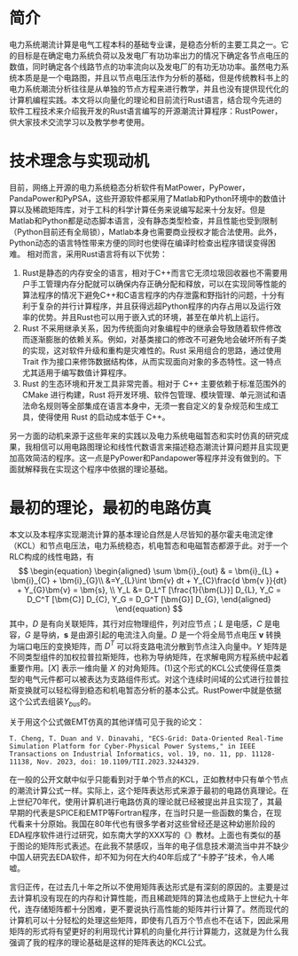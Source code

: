 # 简介

电力系统潮流计算是电气工程本科的基础专业课，是稳态分析的主要工具之一。它的目标是在确定电力系统负荷以及发电厂有功功率出力的情况下确定各节点电压的数值，同时确定各个线路节点的功率流向以及发电厂的有功无功功率。虽然电力系统本质是是一个电路图，并且以节点电压法作为分析的基础，但是传统教科书上的电力系统潮流分析往往是从单独的节点方程来进行教学，并且也没有提供现代化的计算机编程实践。本文将以向量化的理论和目前流行Rust语言，结合现今先进的软件工程技术来介绍我开发的Rust语言编写的开源潮流计算程序：RustPower，供大家技术交流学习以及教学参考使用。

# 技术理念与实现动机

目前，网络上开源的电力系统稳态分析软件有MatPower，PyPower，PandaPower和PyPSA，这些开源软件都采用了Matlab和Python环境中的数值计算以及稀疏矩阵库，对于工科的科学计算任务来说编写起来十分友好。但是Matlab和Python都是动态脚本语言，没有静态类型检查，并且性能也受到限制（Python目前还有全局锁），Matlab本身也需要商业授权才能合法使用。此外，Python动态的语言特性带来方便的同时也使得在编译时检查出程序错误变得困难。
相对而言，采用Rust语言将有以下优势：
1. Rust是静态的内存安全的语言，相对于C++而言它无须垃圾回收器也不需要用户手工管理内存分配就可以确保内存正确分配和释放，可以在实现同等性能的算法程序的情况下避免C++和C语言程序的内存泄露和野指针的问题，十分有利于复杂的并行计算程序，并且获得远超Python程序的内存占用以及运行效率的优势。并且Rust也可以用于嵌入式的环境，甚至在单片机上运行。
2. Rust 不采用继承关系，因为传统面向对象编程中的继承会导致随着软件修改而逐渐膨胀的依赖关系。例如，对基类接口的修改不可避免地会破坏所有子类的实现，这对软件升级和重构是灾难性的。Rust 采用组合的思路，通过使用 Trait 作为接口来修饰数据结构体，从而实现面向对象的多态特性。这一特点尤其适用于编写数值计算程序。
3. Rust 的生态环境和开发工具非常完善。相对于 C++ 主要依赖于标准范围外的 CMake 进行构建，Rust 将开发环境、软件包管理、模块管理、单元测试和语法命名规则等全部集成在语言本身中，无须一套自定义的复杂规范和生成工具，使得使用 Rust 的启动成本低于 C++。

另一方面的动机来源于这些年来的实践以及电力系统电磁暂态和实时仿真的研究成果，我相信可以用电路图理论和线性代数语言来描述稳态潮流计算问题并且实现更加高效简洁的程序。这一点是PyPower和Pandapower等程序并没有做到的。下面就解释我在实现这个程序中依据的理论基础。

# 最初的理论，最初的电路仿真
本文以及本程序实现潮流计算的基本理论自然是人尽皆知的基尔霍夫电流定律（KCL）和节点电压法，电力系统稳态，机电暂态和电磁暂态都源于此。对于一个RLC构成的线性电路，有 
$$
\begin{equation}
\begin{aligned}
         \sum \bm{i}_{out} & = \bm{i}_{L} + \bm{i}_{C} + \bm{i}_{G}\\ 
            &=Y_{L}\int  \bm{v} 
             dt + Y_{C}\frac{d \bm{v  }}{dt} + Y_{G}\bm{v} = \bm{s}, \\ 
             Y_L &= D_L^T [\frac{1}{\bm{L}}] D_{L}, 
             Y_C = D_C^T [\bm{C}] D_{C}, 
             Y_G = D_G^T [\bm{G}] D_{G},
\end{aligned}
\end{equation}
$$
其中，$D$ 是有向关联矩阵，其行对应物理组件，列对应节点；$L$ 是电感，$C$ 是电容，$G$ 是导纳，$\bm s$ 是由源引起的电流注入向量。$D$ 是一个将全局节点电压 $\bm v$ 转换为端口电压的变换矩阵，而 $D^T$ 可以将支路电流分散到节点注入向量中。$Y$ 矩阵是不同类型组件的加权拉普拉斯矩阵，也称为导纳矩阵，在求解电网方程系统中起着重要作用。$[X]$ 表示一维向量 $X$ 的对角矩阵。(1)这个形式的KCL公式使得任意类型的电气元件都可以被表达为支路组件形式。对这个连续时间域的公式进行拉普拉斯变换就可以轻松得到稳态和机电暂态分析的基本公式。RustPower中就是依据这个公式去组装$Y_{bus}$的。
<!-- $$
\begin{equation}
\begin{aligned}
         \bm I_{bus} = Y_{bus}\bm V_{bus}
\end{aligned}
\end{equation}
$$
在这里的$\bm I_bus$是注入到节点的电源造成的电流，经过拉普拉斯变换后向量和矩阵内都为复数，也就是在频域或者相域工频的值。RustPower中就是依据这个公式去组装$Y_{bus}$的。  -->
关于用这个公式做EMT仿真的其他详情可见于我的论文：
```
T. Cheng, T. Duan and V. Dinavahi, "ECS-Grid: Data-Oriented Real-Time Simulation Platform for Cyber-Physical Power Systems," in IEEE Transactions on Industrial Informatics, vol. 19, no. 11, pp. 11128-11138, Nov. 2023, doi: 10.1109/TII.2023.3244329.
```
在一般的公开文献中似乎只能看到对于单个节点的KCL，正如教材中只有单个节点的潮流计算公式一样。实际上，这个矩阵表达形式来源于最初的电路仿真理论。在上世纪70年代，使用计算机进行电路仿真的理论就已经被提出并且实现了，其最早期的代表是SPICE和EMTP等Fortran程序，在当时只是一些函数的集合，在现代看来十分原始。我国在80年代也有很多学者对这些曾经还是这种幼崽阶段的EDA程序软件进行过研究，如东南大学的XXX写的《》教材。上面也有类似的基于图论的矩阵形式表述。在此我不禁感叹，当年的电子信息技术潮流当中并不缺少中国人研究去EDA软件，却不知为何在大约40年后成了“卡脖子”技术，令人唏嘘。 

言归正传，在过去几十年之所以不使用矩阵表达形式是有深刻的原因的。主要是过去计算机没有现在的内存和计算性能，而且稀疏矩阵的算法也成熟于上世纪九十年代，连存储矩阵都十分困难，更不要说执行高性能的矩阵并行计算了。然而现代的计算机可以十分轻松的处理这些矩阵，即使有几百万个节点也不在话下，因此采用矩阵的形式将有望更好的利用现代计算机的向量化并行计算能力，这就是为什么我强调了我的程序的理论基础是这样的矩阵表达的KCL公式。